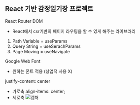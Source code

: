 ## React 기반 감정일기장 프로젝트

React Router DOM

- React에서 csr기반의 페이지 라우팅을 할 수 있게 해주는 라이브러리

1. Path Variable = useParams
2. Query String = useSerachParams
3. Page Moving = useNavigate

Google Web Font

- 원하는 폰트 적용 (상업적 사용 X)

justify-content: center

- 가로축
  align-items: center;
- 세로축
![캡처](https://user-images.githubusercontent.com/76871198/155888998-f56fa82e-6e6f-471a-9f24-6dabcb8b3035.PNG)
